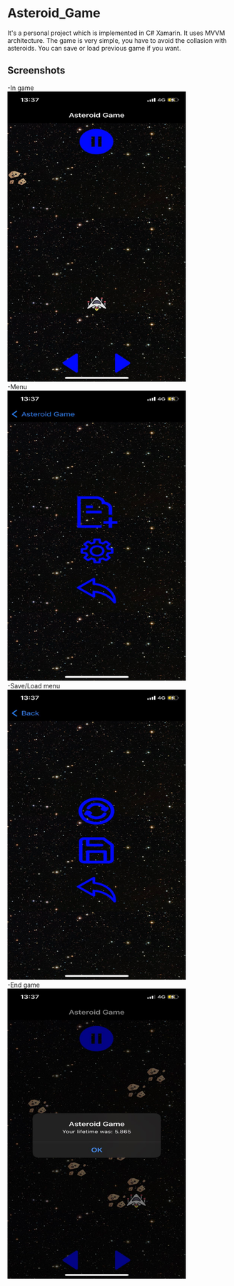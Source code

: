 # Asteroid_Game
It's a personal project which is implemented in C# Xamarin. It uses MVVM architecture.
The game is very simple, you have to avoid the collasion with asteroids. You can save or load previous game if you want. 
## Screenshots
-In game<br><img src="./game_images/ingame.jpg" width="400" height="650"/> <br>
-Menu <br><img src="./game_images/menu.jpg" width="400" height="650"/> <br>
-Save/Load menu<br><img src="./game_images/saveload.jpg" width="400" height="650"/> <br>
-End game<br><img src="./game_images/endgame.jpg" width="400" height="650"/> <br>
